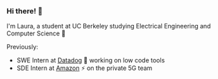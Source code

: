 ### Hi there! 👋

<!-- 
**lauraspberry/lauraspberry** is a ✨ _special_ ✨ repository because its `README.md` (this file) appears on your GitHub profile.

Here are some ideas to get you started!! 

- 🔭 I’m currently working on ...
- 🌱 I’m currently learning ...
- 👯 I’m looking to collaborate on ...
- 🤔 I’m looking for help with ...
- 💬 Ask me about ...
- 📫 How to reach me: ...
- 😄 Pronouns: ...
- ⚡ Fun fact: ...
https://gist.github.com/rxaviers/7360908 for emojis (my source!)
-->

I'm Laura, a student at UC Berkeley studying Electrical Engineering and Computer Science 🌱

<!--
Currently, I'm ...

🌱 developing with [Berkeley Codeology](https://codeology.club/) 🥑

🌱 building the world's largest collegiate hackathon with [Cal Hacks](https://calhacks.io/) 🚀

🌱 learning how to transfer my artistic abilities to the digital realm :)

some of the other things I didn't include xd
👯 Some things I'm proud of:   
* Creating and designing a web application for a [hackathon](https://devpost.com/software/ingrain) that won a prize for best design :sunny:
* The contribution's I'll make for this year's [Association of Women Engineers](https://awe.berkeley.edu/) as Operations 
Officer :heartpulse:
* The decal (student-led class) I'll facilitate next semester for [Game Design and Development](https://gamedesign.berkeley.edu/index.php) :computer:
* The contributions I made as a Co-Founder of [Education For All Foundation](https://www.efaglobal.org/about-us) :green_heart:
* The games I made using Unity: [Shrink](https://lauraspberry.itch.io/shrink) and [Attack of the Boba Vampires](https://troutstick.itch.io/bobavamps-01) :sunny:
* The curriculum I'm building for next year's [CS Kickstart](https://cs-kickstart.berkeley.edu/index.html) program :bear:
⚡ Fun fact: One day (post-COVID), I hope to travel the world! :earth_americas: :dizzy: :sparkles: aha

🌱 working as a course tutor for [CS 61A](https://cs61a.org/) at Berkeley 🐻
🌱 designing web applications with [Web Development at Berkeley](https://webatberkeley.org/) :sunny: 

🔭 working on building a full stack web application for [Connect@Cal](https://connected.berkeley.edu/) to optimize communication between users and operations associates.
🔭 a teaching assistant for UC Berkeley's [Web Design Decal](wdd.io)
-->

Previously: 
- SWE Intern at [Datadog](https://www.datadoghq.com/) 🐶 working on low code tools
- SDE Intern at [Amazon](http://amazon.com/) ⚡ on the private 5G team

<!-- Before that, I've interned at ⚡ [Emerge](http://emerge.io/) to develop and design 3D Virtual Reality experiences using the Unity Game Engine. 
😄 From these projects, I've worked with Python, Java, Javascript, HTML/CSS, as well as developer tools such as Unity, React, Flask, and Bootstrap to develop software!
📫 You can reach me through email at <laur@berkeley.edu>, or through LinkedIn at https://www.linkedin.com/in/laurapei/
-->
